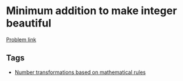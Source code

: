 # Minimum addition to make integer beautiful

[Problem link](https://leetcode.com/problems/minimum-addition-to-make-integer-beautiful/)

## Tags

* [Number transformations based on mathematical rules](/README.md#Number_transformations_based_on_mathematical_rules)
